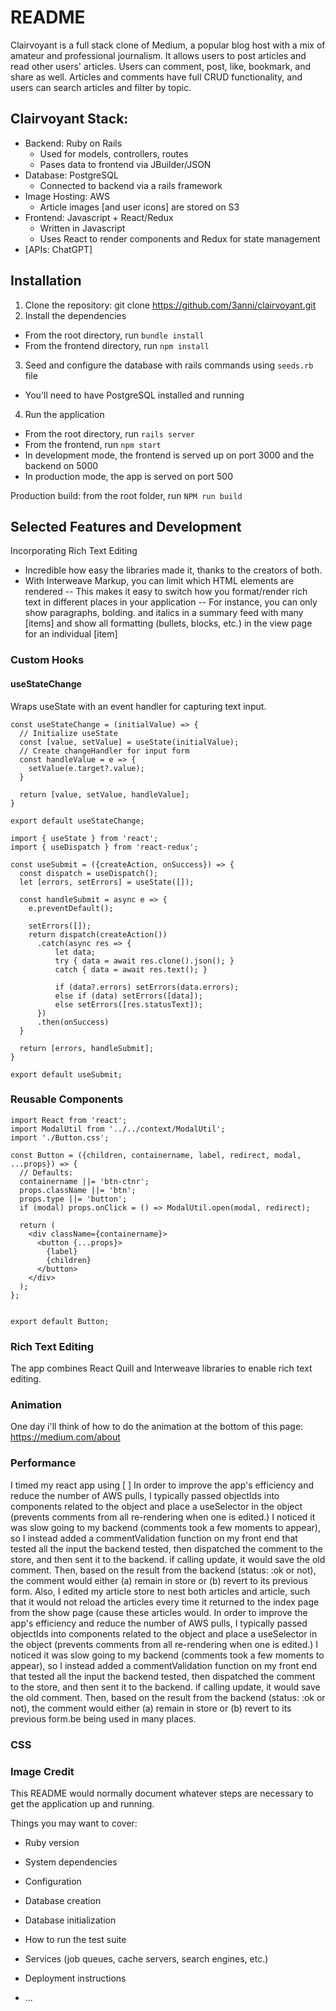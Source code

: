 # README

Clairvoyant is a full stack clone of Medium, a popular blog host with a mix of amateur and professional journalism. It allows users to post articles and read other users' articles. Users can comment, post, like, bookmark, and share as well. Articles and comments have full CRUD functionality, and users can search articles and filter by topic.

## Clairvoyant Stack:
* Backend: Ruby on Rails
  * Used for models, controllers, routes
  * Pases data to frontend via JBuilder/JSON
* Database: PostgreSQL
  * Connected to backend via a rails framework
* Image Hosting: AWS
  * Article images [and user icons] are stored on S3
* Frontend: Javascript + React/Redux
  * Written in Javascript
  * Uses React to render components and Redux for state management
* [APIs: ChatGPT]

## Installation
1. Clone the repository: git clone https://github.com/3anni/clairvoyant.git
2. Install the dependencies
  * From the root directory, run `bundle install`
  * From the frontend directory, run `npm install`
3. Seed and configure the database with rails commands using `seeds.rb` file
  * You'll need to have PostgreSQL installed and running
4. Run the application
  * From the root directory, run `rails server`
  * From the frontend, run `npm start`
  * In development mode, the frontend is served up on port 3000 and the backend on 5000
  * In production mode, the app is served on port 500

Production build: from the root folder, run `NPM run build`

## Selected Features and Development
Incorporating Rich Text Editing
- Incredible how easy the libraries made it, thanks to the creators of both.
- With Interweave Markup, you can limit which HTML elements are rendered
-- This makes it easy to switch how you format/render rich text in different places in your application
-- For instance, you can only show paragraphs, bolding. and italics in a summary feed with many [items] and show all formatting (bullets, blocks, etc.) in the view page for an individual [item]

### Custom Hooks
#### useStateChange
Wraps useState with an event handler for capturing text input.
```
const useStateChange = (initialValue) => {
  // Initialize useState
  const [value, setValue] = useState(initialValue);
  // Create changeHandler for input form
  const handleValue = e => {
    setValue(e.target?.value);
  }

  return [value, setValue, handleValue];
}

export default useStateChange;
```


```
import { useState } from 'react';
import { useDispatch } from 'react-redux';

const useSubmit = ({createAction, onSuccess}) => {
  const dispatch = useDispatch();
  let [errors, setErrors] = useState([]);

  const handleSubmit = async e => {
    e.preventDefault();

    setErrors([]);
    return dispatch(createAction())
      .catch(async res => {
          let data;
          try { data = await res.clone().json(); }
          catch { data = await res.text(); }

          if (data?.errors) setErrors(data.errors);
          else if (data) setErrors([data]);
          else setErrors([res.statusText]);
      })
      .then(onSuccess)
  }

  return [errors, handleSubmit];
}

export default useSubmit;

```

### Reusable Components
```
import React from 'react';
import ModalUtil from '../../context/ModalUtil';
import './Button.css';

const Button = ({children, containername, label, redirect, modal, ...props}) => {
  // Defaults:
  containername ||= 'btn-ctnr';
  props.className ||= 'btn';
  props.type ||= 'button';
  if (modal) props.onClick = () => ModalUtil.open(modal, redirect);

  return (
    <div className={containername}>
      <button {...props}>
        {label}
        {children}
      </button>
    </div>
  );
};


export default Button;
```

### Rich Text Editing
The app combines React Quill and Interweave libraries to enable rich text editing.

### Animation


One day i'll think of how to do the animation at the bottom of this page:
https://medium.com/about

### Performance
I timed my react app using [ ]
In order to improve the app's efficiency and reduce the number of AWS pulls, I typically passed objectIds into components related to the object and place a useSelector in the object (prevents comments from all re-rendering when one is edited.) I noticed it was slow going to my backend (comments took a few moments to appear), so I instead added a commentValidation function on my front end that tested all the input the backend tested, then dispatched the comment to the store, and then sent it to the backend. if calling update, it would save the old comment. Then, based on the result from the backend (status: :ok or not), the comment would either (a) remain in store or (b) revert to its previous form.
Also, I edited my article store to nest both articles and article, such that it would not reload the articles every time it returned to the index page from the show page (cause these articles would.
In order to improve the app's efficiency and reduce the number of AWS pulls, I typically passed objectIds into components related to the object and place a useSelector in the object (prevents comments from all re-rendering when one is edited.) I noticed it was slow going to my backend (comments took a few moments to appear), so I instead added a commentValidation function on my front end that tested all the input the backend tested, then dispatched the comment to the store, and then sent it to the backend. if calling update, it would save the old comment. Then, based on the result from the backend (status: :ok or not), the comment would either (a) remain in store or (b) revert to its previous form.be being used in many places.


### CSS



### Image Credit
<!-- Photo by <a href="https://unsplash.com/@charlesdeluvio?utm_source=unsplash&utm_medium=referral&utm_content=creditCopyText">charlesdeluvio</a> on <a href="https://unsplash.com/photos/K4mSJ7kc0As?utm_source=unsplash&utm_medium=referral&utm_content=creditCopyText">Unsplash</a>
   -->



This README would normally document whatever steps are necessary to get the
application up and running.

Things you may want to cover:

* Ruby version

* System dependencies

* Configuration

* Database creation

* Database initialization

* How to run the test suite

* Services (job queues, cache servers, search engines, etc.)

* Deployment instructions

* ...
